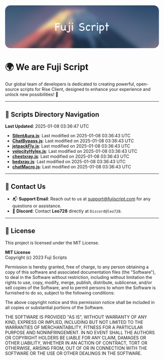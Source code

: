 ![Banner](.github/b.webp)

# 🌍 **We are Fuji Script**

Our global team of developers is dedicated to creating powerful, open-source scripts for Rise Client, designed to enhance your experience and unlock new possibilities! 🌟

---
<!-- SCRIPTS_NAVIGATION_START -->
## 📂 **Scripts Directory Navigation**

**Last Updated**: 2025-01-08 03:36:47 UTC

- **[SilentAura.js](scripts/SilentAura.js)**: Last modified on 2025-01-08 03:36:43 UTC
- **[ChatBypass.js](scripts/ChatBypass.js)**: Last modified on 2025-01-08 03:36:43 UTC
- **[jetpackFly.js](scripts/jetpackFly.js)**: Last modified on 2025-01-08 03:36:43 UTC
- **[velocityHylex.js](scripts/velocityHylex.js)**: Last modified on 2025-01-08 03:36:43 UTC
- **[chestxray.js](scripts/chestxray.js)**: Last modified on 2025-01-08 03:36:43 UTC
- **[bedxray.js](scripts/bedxray.js)**: Last modified on 2025-01-08 03:36:43 UTC
- **[chatMacro.js](scripts/chatMacro.js)**: Last modified on 2025-01-08 03:36:43 UTC

<!-- SCRIPTS_NAVIGATION_END -->

---

## 💬 **Contact Us**  
- 📬 **Support Email**: Reach out to us at [support@fujiscript.com](mailto:support@fujiscript.com) for any questions or assistance.  
- 💬 **Discord**: Contact **Leo728** directly at `Discord@leo728`.

---

## 📜 **License**

This project is licensed under the MIT License.  

**MIT License**  
Copyright (c) 2023 Fuji Scripts  

Permission is hereby granted, free of charge, to any person obtaining a copy of this software and associated documentation files (the "Software"), to deal in the Software without restriction, including without limitation the rights to use, copy, modify, merge, publish, distribute, sublicense, and/or sell copies of the Software, and to permit persons to whom the Software is furnished to do so, subject to the following conditions:  

The above copyright notice and this permission notice shall be included in all copies or substantial portions of the Software.  

THE SOFTWARE IS PROVIDED "AS IS", WITHOUT WARRANTY OF ANY KIND, EXPRESS OR IMPLIED, INCLUDING BUT NOT LIMITED TO THE WARRANTIES OF MERCHANTABILITY, FITNESS FOR A PARTICULAR PURPOSE AND NONINFRINGEMENT. IN NO EVENT SHALL THE AUTHORS OR COPYRIGHT HOLDERS BE LIABLE FOR ANY CLAIM, DAMAGES OR OTHER LIABILITY, WHETHER IN AN ACTION OF CONTRACT, TORT OR OTHERWISE, ARISING FROM, OUT OF OR IN CONNECTION WITH THE SOFTWARE OR THE USE OR OTHER DEALINGS IN THE SOFTWARE.  
